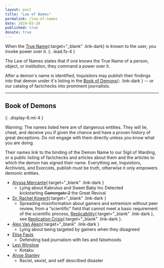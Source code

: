 ```yaml
---
layout: post
title: "Law of Names"
permalink: /law-of-names
date: 2024-03-20
published: true
donate: true
---
```

When the [True Name](https://en.wikipedia.org/wiki/True_name){:target="_blank" .link-dark} is known to the user, you invoke power over it. 
{: .lead.fs-4 }

The Law of Names states that if one knows the True Name of a person, object, or institution, they command a power over it. 

After a demon's name is identified, Inquisitors may publish their findings into that demon under it's listing in the [Book of Demons](#book-of-demons){: .link-dark } -- or our catalog of factchecks into prominent journalists. 


---

## Book of Demons 
{: .display-6.mt-4 }

Warning: The names listed here are of dangerous entities. They will lie, cheat, and deceive you if given the chance and have a proven history of great deceptions. Do not engage with them directly unless you know what you are doing.

Their names link to the binding of the Demon Name to our Sigil of Warding, or a public listing of factchecks and articles about them and the articles to which the demon has signed their name. Everything we, Inquisitors, Archivists, and Exorcists, publish must be truth, otherwise it only empowers demonic entities.

- [Alyssa Mercante](https://alyssamercante.com/){:target="_blank" .link-dark }
  - Lying about Kabrutus and Sweet Baby Inc Detected kickstarting ~~Gamergate 2~~ the Great Revival
- [Dr. Rachel Kowert](https://drkowert.com/){:target="_blank" .link-dark }
  - Spreading misinformation about gamers and extremism without peer review, from a “scientific” field that cannot meet a basic requirement of the scientific process, [Replicability](https://www.ncbi.nlm.nih.gov/books/NBK547524/#:~:text=Replication%20is%20one%20of%20the,reliable%20claim%20to%20new%20knowledge.){:target="_blank" .link-dark }, see [Replication Crisis](https://en.wikipedia.org/wiki/Replication_crisis){:target="_blank" .link-dark  }.
- [Alex Van Aken](https://itsvanaken.com/){:target="_blank" .link-dark }
  - Lying about being targeted by gamers when they disagreed
- [Elise Favis](https://elisefavis.com/)
  - Defending bad journalism with lies and falsehoods
- [Levi Winslow](https://leviwinslow.com/)
  - Kotaku
- [Alyse Stanley]()
  - Racist, sexist, and self described disaster

